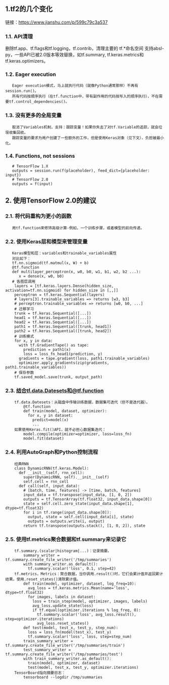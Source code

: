 ## 1.tf2的几个变化   
链接：https://www.jianshu.com/p/599c79c3a537
###    1.1. API清理
删除tf.app、tf.flags和tf.logging，tf.contrib，清理主要的 tf.*命名空间
支持absl-py，一些API已被2.0版本等效替换，如tf.summary, tf.keras.metrics和tf.keras.optimizers。
###    1.2. Eager execution
       Eager execution模式，马上就执行代码（就像Python通常那样）不再有session.run()。
       所有代码按顺序执行（在tf.function中，带有副作用的代码按写入的顺序执行），不在需要tf.control_dependencies()。
###    1.3. 没有更多的全局变量
       取消了Variables机制，支持：跟踪变量！如果你失去了对tf.Variable的追踪，就会垃圾收集回收。
       跟踪变量的要求为用户创建了一些额外的工作，但是使用Keras对象（见下文），负担被最小化。
###    1.4. Functions, not sessions
       # TensorFlow 1.X
       outputs = session.run(f(placeholder), feed_dict={placeholder: input})
       # TensorFlow 2.0
       outputs = f(input)

##  2. 使用TensorFlow 2.0的建议
###    2.1. 将代码重构为更小的函数
       用tf.function来修饰高级计算-例如，一个训练步骤，或者模型的前向传递。
###    2.2. 使用Keras层和模型来管理变量
       Keras模型和层：variables和trainable_variables属性
       对比如下：
       tf.nn.sigmoid(tf.matmul(x, W) + b)
       @tf.function
       def multilayer_perceptron(x, w0, b0, w1, b1, w2, b2 ...):
          x = dense(x, w0, b0)
       # 各图层调用
        layers = [tf.keras.layers.Dense(hidden_size, activation=tf.nn.sigmoid) for hidden_size in [,,]]
        perceptron = tf.keras.Sequential(layers)
        # layers[3].trainable_variables => returns [w3, b3]
        # perceptron.trainable_variables => returns [w0, b0, ...]
        # 迁移学习
        trunk = tf.keras.Sequential([...])
        head1 = tf.keras.Sequential([...])
        head2 = tf.keras.Sequential([...])
        path1 = tf.keras.Sequential([trunk, head1])
        path2 = tf.keras.Sequential([trunk, head2])
        # 训练模式
        for x, y in data:
          with tf.GradientTape() as tape:
            prediction = path1(x)
            loss = loss_fn_head1(prediction, y)
          gradients = tape.gradient(loss, path1.trainable_variables)
          optimizer.apply_gradients(zip(gradients, path1.trainable_variables))
        # 保存参数
        tf.saved_model.save(trunk, output_path)
###    2.3. 结合tf.data.Datesets和@tf.function
        tf.data.Datesets：从磁盘中传输训练数据，数据集可迭代（但不是迭代器）。
            @tf.function
            def train(model, dataset, optimizer):
              for x, y in dataset:
                predict=model(x)
                ...
        如果使用Keras.fit()API，就不必担心数据集迭代：
            model.compile(optimizer=optimizer, loss=loss_fn)
            model.fit(dataset)
###    2.4. 利用AutoGraph和Python控制流程
        经典RNN
        class DynamicRNN(tf.keras.Model):
          def __init__(self, rnn_cell):
            super(DynamicRNN, self).__init__(self)
            self.cell = rnn_cell
          def call(self, input_data):
            # [batch, time, features] -> [time, batch, features]
            input_data = tf.transpose(input_data, [1, 0, 2])
            outputs = tf.TensorArray(tf.float32, input_data.shape[0])
            state = self.cell.zero_state(input_data.shape[1], dtype=tf.float32)
            for i in tf.range(input_data.shape[0]):
              output, state = self.cell(input_data[i], state)
              outputs = outputs.write(i, output)
            return tf.transpose(outputs.stack(), [1, 0, 2]), state
###    2.5. 使用tf.metrics聚合数据和tf.summary来记录它
        tf.summary.(scalar|histogram|...)：记录摘要。
            summary_writer = tf.summary.create_file_writer('/tmp/summaries')
            with summary_writer.as_default():
              tf.summary.scalar('loss', 0.1, step=42)
        tf.metrics，Metrics：聚合数据，当你调用.result()时，它们会累计值并返回累计结果。使用.reset_states()清除累计值。
            def train(model, optimizer, dataset, log_freq=10):
              avg_loss = tf.keras.metrics.Mean(name='loss', dtype=tf.float32)
              for images, labels in dataset:
                loss = train_step(model, optimizer, images, labels)
                avg_loss.update_state(loss)
                if tf.equal(optimizer.iterations % log_freq, 0):
                  tf.summary.scalar('loss', avg_loss.result(), step=optimizer.iterations)
                  avg_loss.reset_states()
            def test(model, test_x, test_y, step_num):
              loss = loss_fn(model(test_x), test_y)
              tf.summary.scalar('loss', loss, step=step_num)
            train_summary_writer = tf.summary.create_file_writer('/tmp/summaries/train')
            test_summary_writer = tf.summary.create_file_writer('/tmp/summaries/test')
            with train_summary_writer.as_default():
              train(model, optimizer, dataset)
              test(model, test_x, test_y, optimizer.iterations)
        TensorBoard指向摘要日志：
            tensorboard --logdir /tmp/summaries
